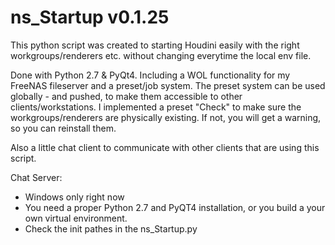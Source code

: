 # ns_Startup v0.1.25

This python script was created to starting Houdini easily with the right 
workgroups/renderers etc. without changing everytime the local env file.

Done with Python 2.7 & PyQt4. Including a WOL functionality for my FreeNAS fileserver and a preset/job system. 
The preset system can be used globally - and pushed, to make them accessible to other clients/workstations. 
I implemented a preset "Check" to make sure the workgroups/renderers are physically existing. 
If not, you will get a warning, so you can reinstall them.

Also a little chat client to communicate with other clients that are using this script.

Chat Server:

- Windows only right now
- You need a proper Python 2.7 and PyQT4 installation, or you build a your own virtual environment.
- Check the init pathes in the ns_Startup.py